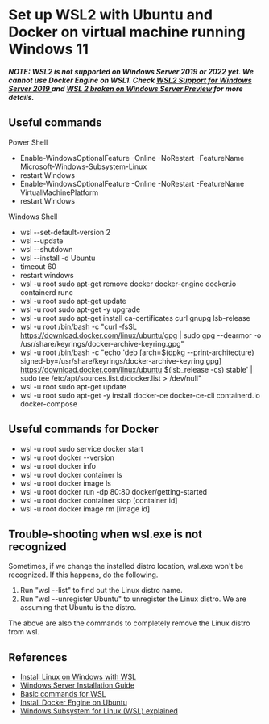 # Set up WSL2 with Ubuntu and Docker on virtual machine running Windows 11

**_NOTE: WSL2 is not supported on Windows Server 2019 or 2022 yet. We cannot use Docker Engine on WSL1. Check [WSL2 Support for Windows Server 2019
](https://github.com/MicrosoftDocs/WSL/issues/678) and [WSL 2 broken on Windows Server Preview](https://github.com/microsoft/WSL/issues/6301 ) for more details._**

## Useful commands

Power Shell

- Enable-WindowsOptionalFeature -Online -NoRestart -FeatureName Microsoft-Windows-Subsystem-Linux
- restart Windows
- Enable-WindowsOptionalFeature -Online -NoRestart -FeatureName VirtualMachinePlatform
- restart Windows

Windows Shell

- wsl --set-default-version 2
- wsl --update
- wsl --shutdown
- wsl --install -d Ubuntu
- timeout 60
- restart windows
- wsl -u root sudo apt-get remove docker docker-engine docker.io containerd runc
- wsl -u root sudo apt-get update
- wsl -u root sudo apt-get -y upgrade
- wsl -u root sudo apt-get install ca-certificates curl gnupg lsb-release
- wsl -u root /bin/bash -c "curl -fsSL https://download.docker.com/linux/ubuntu/gpg | sudo gpg --dearmor -o /usr/share/keyrings/docker-archive-keyring.gpg"
- wsl -u root /bin/bash -c "echo 'deb [arch=$(dpkg --print-architecture) signed-by=/usr/share/keyrings/docker-archive-keyring.gpg] https://download.docker.com/linux/ubuntu $(lsb_release -cs) stable' | sudo tee /etc/apt/sources.list.d/docker.list > /dev/null"
- wsl -u root sudo apt-get update
- wsl -u root sudo apt-get -y install docker-ce docker-ce-cli containerd.io docker-compose

## Useful commands for Docker

- wsl -u root sudo service docker start
- wsl -u root docker --version
- wsl -u root docker info
- wsl -u root docker container ls
- wsl -u root docker image ls
- wsl -u root docker run -dp 80:80 docker/getting-started
- wsl -u root docker container stop [container id]
- wsl -u root docker image rm [image id]

## Trouble-shooting when wsl.exe is not recognized

Sometimes, if we change the installed distro location, wsl.exe won't be recognized. If this happens, do the following.

1. Run "wsl --list" to find out the Linux distro name.
2. Run "wsl --unregister Ubuntu" to unregister the Linux distro. We are assuming that Ubuntu is the distro.

The above are also the commands to completely remove the Linux distro from wsl.

## References

- [Install Linux on Windows with WSL](https://docs.microsoft.com/en-us/windows/wsl/install)
- [Windows Server Installation Guide](https://docs.microsoft.com/en-us/windows/wsl/install-on-server)
- [Basic commands for WSL](https://docs.microsoft.com/en-us/windows/wsl/basic-commands)
- [Install Docker Engine on Ubuntu](https://docs.docker.com/engine/install/ubuntu/)
- [Windows Subsystem for Linux (WSL) explained](https://solidstudio.io/blog/windows-subsystem-for-linux-explained)
